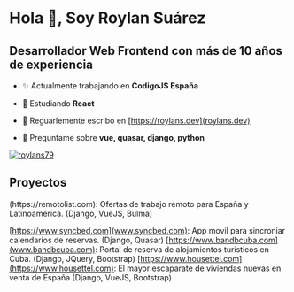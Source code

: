 <h1>Hola 👋, Soy Roylan Suárez</h1>
<h2>Desarrollador Web Frontend con más de 10 años de experiencia</h2>

- ✨ Actualmente trabajando en **CodigoJS España**

- 🌱 Estudiando **React**
- 📝 Reguarlemente escribo en [https://roylans.dev](roylans.dev)
- 💬 Preguntame sobre **vue, quasar, django, python**

<p align="left"> <a href="https://twitter.com/roylans79" target="blank"><img src="https://img.shields.io/twitter/follow/roylans79?logo=twitter&style=for-the-badge" alt="roylans79" /></a> </p>

<h2>Proyectos</h2>
(https://remotolist.com): Ofertas de trabajo remoto para España y Latinoamérica. (Django, VueJS, Bulma)

[https://www.syncbed.com](www.syncbed.com): App movil para sincroniar calendarios de reservas. (Django, Quasar)
[https://www.bandbcuba.com](www.bandbcuba.com): Portal de reserva de alojamientos turísticos en Cuba. (Django, JQuery, Bootstrap)
[https://www.housettel.com](https://www.housettel.com): El mayor escaparate de viviendas nuevas en venta de España (Django, VueJS, Bootstrap)
